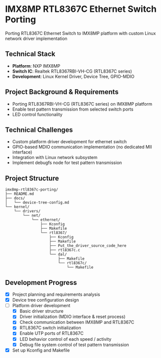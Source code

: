 # IMX8MP RTL8367C Ethernet Switch Porting
Porting RTL8367C Ethernet Switch to IMX8MP platform with custom Linux network driver implementation

## Technical Stack

- **Platform**: NXP IMX8MP
- **Switch IC**: Realtek RTL8367RBI-VH-CG (RTL8367C series)
- **Development**: Linux Kernel Driver, Device Tree, GPIO-MDIO

## Project Background & Requirements

- Porting RTL8367RBI-VH-CG (RTL8367C series) on IMX8MP platform
- Enable test pattern transmission from selected switch ports
- LED control functionality

## Technical Challenges

- Custom platform driver development for ethernet switch
- GPIO-based MDIO communication implementation (no dedicated MII interface)
- Integration with Linux network subsystem
- Implement debugfs node for test pattern transmission

## Project Structure
```
imx8mp-rtl8367c-porting/
├── README.md
├── docs/
│   └── device-tree-config.md
└── kernel/
    └── drivers/
        └── net/
            └── ethernet/
                ├── Kconfig
                ├── Makefile
                └── rtl8367/
                    ├── Kconfig
                    ├── Makefile
                    ├── Put_the_driver_source_code_here
                    ├── rtl8367c.c
                    └── dal/
                        ├── Makefile
                        └── rtl8367c/
                            └── Makefile
```

## Development Progress

- [x] Project planning and requirements analysis
- [x] Device tree configuration design
- [ ] Platform driver development
	- [x] Basic driver structure
	- [x] Driver initialization (MDIO interface & reset process)
	- [x] Check communication between IMX8MP and RTL8367C
	- [x] RTL8367C switch initialization
	- [x] Enable UTP ports of RTL8367C 
	- [x] LED behavior control of each speed / activity
	- [x] Debug file system control of test pattern transmission
- [x] Set up Kconfig and Makefile
